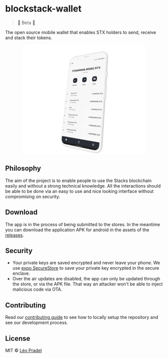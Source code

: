 # blockstack-wallet

> 🚧 Beta 🚧

The open source mobile wallet that enables STX holders to send, receive and stack their tokens.

<p align="center">
  <img  src="docs-assets/dashbaord.png" alt="dasboard" height="350">
</p>

## Philosophy

The aim of the project is to enable people to use the Stacks blockchain easily and without a strong technical knowledge. All the interactions should be able to be done via an easy to use and nice looking interface without compromising on security.

## Download

The app is in the process of being submitted to the stores. In the meantime you can download the application APK for android in the assets of the [releases](https://github.com/pradel/blockstack-wallet/releases).

## Security

- Your private keys are saved encrypted and never leave your phone. We use [expo SecureStore](https://docs.expo.io/versions/latest/sdk/securestore/) to save your private key encrypted in the secure enclave.
- Over the air updates are disabled, the app can only be updated through the store, or via the APK file. That way an attacker won't be able to inject malicious code via OTA.

## Contributing

Read our [contributing guide](CONTRIBUTING.md) to see how to locally setup the repository and see our development process.

## License

MIT © [Léo Pradel](https://www.leopradel.com/)
